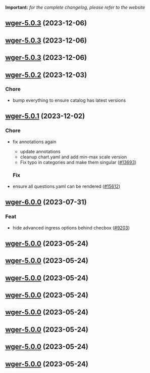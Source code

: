 **Important:**
*for the complete changelog, please refer to the website*




## [wger-5.0.3](https://github.com/truecharts/charts/compare/wger-5.0.2...wger-5.0.3) (2023-12-06)




## [wger-5.0.3](https://github.com/truecharts/charts/compare/wger-5.0.2...wger-5.0.3) (2023-12-06)




## [wger-5.0.3](https://github.com/truecharts/charts/compare/wger-5.0.2...wger-5.0.3) (2023-12-06)




## [wger-5.0.2](https://github.com/truecharts/charts/compare/wger-5.0.1...wger-5.0.2) (2023-12-03)

### Chore

- bump everything to ensure catalog has latest versions
  
  


## [wger-5.0.1](https://github.com/truecharts/charts/compare/wger-6.0.0...wger-5.0.1) (2023-12-02)

### Chore

- fix annotations again
  - update annotations
  - cleanup chart.yaml and add min-max scale version
  - Fix typo in categories and make them singular ([#13693](https://github.com/truecharts/charts/issues/13693))
  
  ### Fix

- ensure all questions.yaml can be rendered ([#15612](https://github.com/truecharts/charts/issues/15612))
  
  









## [wger-6.0.0](https://github.com/truecharts/charts/compare/wger-5.0.0...wger-6.0.0) (2023-07-31)

### Feat

- hide advanced ingress options behind checbox ([#9203](https://github.com/truecharts/charts/issues/9203))
  
  


## [wger-5.0.0](https://github.com/truecharts/charts/compare/wger-4.0.43...wger-5.0.0) (2023-05-24)




## [wger-5.0.0](https://github.com/truecharts/charts/compare/wger-4.0.43...wger-5.0.0) (2023-05-24)




## [wger-5.0.0](https://github.com/truecharts/charts/compare/wger-4.0.43...wger-5.0.0) (2023-05-24)




## [wger-5.0.0](https://github.com/truecharts/charts/compare/wger-4.0.43...wger-5.0.0) (2023-05-24)




## [wger-5.0.0](https://github.com/truecharts/charts/compare/wger-4.0.43...wger-5.0.0) (2023-05-24)




## [wger-5.0.0](https://github.com/truecharts/charts/compare/wger-4.0.43...wger-5.0.0) (2023-05-24)




## [wger-5.0.0](https://github.com/truecharts/charts/compare/wger-4.0.43...wger-5.0.0) (2023-05-24)




## [wger-5.0.0](https://github.com/truecharts/charts/compare/wger-4.0.43...wger-5.0.0) (2023-05-24)

